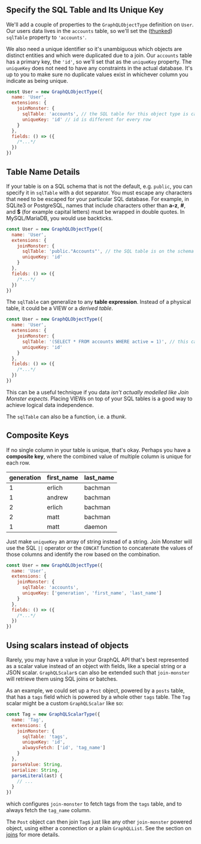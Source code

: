 #

## Specify the SQL Table and Its Unique Key

We'll add a couple of properties to the `GraphQLObjectType` definition on `User`. Our users data lives in the `accounts` table, so we'll set the ([thunked](API.md#thunk)) `sqlTable` property to `'accounts'`.

We also need a unique identifier so it's unambiguous which objects are distinct entities and which were duplicated due to a join. Our `accounts` table has a primary key, the `'id'`, so we'll set that as the `uniqueKey` property. The `uniqueKey` does not need to have any constraints in the actual database. It's up to you to make sure no duplicate values exist in whichever column you indicate as being unique.

```javascript
const User = new GraphQLObjectType({
  name: 'User',
  extensions: {
    joinMonster: {
      sqlTable: 'accounts', // the SQL table for this object type is called "accounts"
      uniqueKey: 'id' // id is different for every row
    }
  },
  fields: () => ({
    /*...*/
  })
})
```

## Table Name Details

If your table is on a SQL schema that is not the default, e.g. `public`, you can specify it in `sqlTable` with a dot separator. You must escape any characters that need to be escaped for your particular SQL database. For example, in SQLite3 or PostgreSQL, names that include characters other than **a-z**, **#**, and **$** (for example capital letters) must be wrapped in double quotes. In MySQL/MariaDB, you would use backticks.

```javascript
const User = new GraphQLObjectType({
  name: 'User',
  extensions: {
    joinMonster: {
      sqlTable: 'public."Accounts"', // the SQL table is on the schema "public" called "Accounts"
      uniqueKey: 'id'
    }
  },
  fields: () => ({
    /*...*/
  })
})
```

The `sqlTable` can generalize to any **table expression**. Instead of a physical table, it could be a VIEW or a *derived table*.

```javascript
const User = new GraphQLObjectType({
  name: 'User',
  extensions: {
    joinMonster: {
      sqlTable: '(SELECT * FROM accounts WHERE active = 1)', // this can be an expression that generates a TABLE
      uniqueKey: 'id'
    }
  },
  fields: () => ({
    /*...*/
  })
})
```

This can be a useful technique if you data *isn't actually modelled like Join Monster expects*.
Placing VIEWs on top of your SQL tables is a good way to achieve logical data independence.

The `sqlTable` can also be a function, i.e. a *thunk*.

## Composite Keys

If no single column in your table is unique, that's okay. Perhaps you have a **composite key**, where the combined value of multiple column is unique for each row.

| generation | first_name | last_name |
| ---------- | ---------- | --------- |
| 1          | erlich     | bachman   |
| 1          | andrew     | bachman   |
| 2          | erlich     | bachman   |
| 2          | matt       | bachman   |
| 1          | matt       | daemon    |

Just make `uniqueKey` an array of string instead of a string. Join Monster will use the SQL `||` operator or the `CONCAT` function to concatenate the values of those columns and identify the row based on the combination.

```javascript
const User = new GraphQLObjectType({
  name: 'User',
  extensions: {
    joinMonster: {
      sqlTable: 'accounts',
      uniqueKey: ['generation', 'first_name', 'last_name']
    }
  },
  fields: () => ({
    /*...*/
  })
})
```

## Using scalars instead of objects

Rarely, you may have a value in your GraphQL API that's best represented as a scalar value instead of an object with fields, like a special string or a JSON scalar. `GraphQLScalar`s can also be extended such that `join-monster` will retrieve them using SQL joins or batches.

As an example, we could set up a `Post` object, powered by a `posts` table, that has a `tags` field which is powered by a whole other `tags` table. The `Tag` scalar might be a custom `GraphQLScalar` like so:

```javascript
const Tag = new GraphQLScalarType({
  name: 'Tag',
  extensions: {
    joinMonster: {
      sqlTable: 'tags',
      uniqueKey: 'id',
      alwaysFetch: ['id', 'tag_name']
    }
  },
  parseValue: String,
  serialize: String,
  parseLiteral(ast) {
    // ...
  }
})
```

which configures `join-monster` to fetch tags from the `tags` table, and to always fetch the `tag_name` column.

The `Post` object can then join `Tag`s just like any other `join-monster` powered object, using either a connection or a plain `GraphQLList`. See the section on [joins](start-joins.md) for more details.
